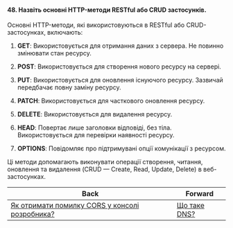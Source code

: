 #### 48. Назвіть основні HTTP-методи RESTful або CRUD застосунків.

Основні HTTP-методи, які використовуються в RESTful або CRUD-застосунках, включають:

1. **GET**: Використовується для отримання даних з сервера. Не повинно змінювати стан ресурсу.

2. **POST**: Використовується для створення нового ресурсу на сервері.

3. **PUT**: Використовується для оновлення існуючого ресурсу. Зазвичай передбачає повну заміну ресурсу.

4. **PATCH**: Використовується для часткового оновлення ресурсу.

5. **DELETE**: Використовується для видалення ресурсу.

6. **HEAD**: Повертає лише заголовки відповіді, без тіла. Використовується для перевірки наявності ресурсу.

7. **OPTIONS**: Повідомляє про підтримувані опції комунікації з ресурсом.

Ці методи допомагають виконувати операції створення, читання, оновлення та видалення (CRUD — Create, Read, Update, Delete) в веб-застосунках.

| Back | Forward |
|---|---|
| [Як отримати помилку CORS у консолі розробника?](/ua/junior/web/how-to-get-a-cors-error-in-the-developer-console.md)  | [Що таке DNS?](/ua/junior/web/what-is-a-dns.md) |